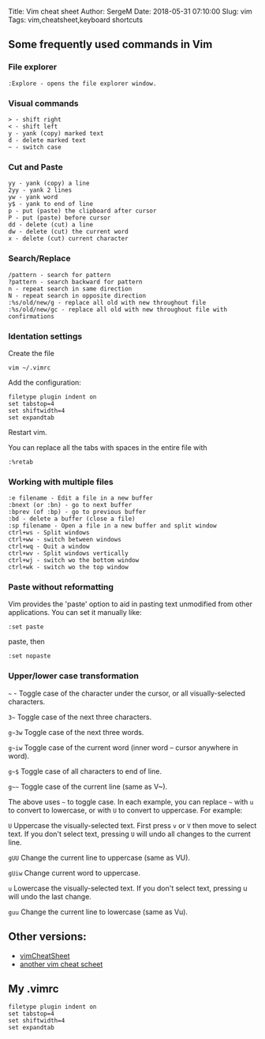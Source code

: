 Title: Vim cheat sheet
Author: SergeM
Date: 2018-05-31 07:10:00
Slug: vim
Tags: vim,cheatsheet,keyboard shortcuts


## Some frequently used commands in Vim

### File explorer 
    :Explore - opens the file explorer window. 

### Visual commands

    > - shift right
    < - shift left
    y - yank (copy) marked text
    d - delete marked text
    ~ - switch case

### Cut and Paste

    yy - yank (copy) a line
    2yy - yank 2 lines
    yw - yank word
    y$ - yank to end of line
    p - put (paste) the clipboard after cursor
    P - put (paste) before cursor
    dd - delete (cut) a line
    dw - delete (cut) the current word
    x - delete (cut) current character


### Search/Replace

    /pattern - search for pattern
    ?pattern - search backward for pattern
    n - repeat search in same direction
    N - repeat search in opposite direction
    :%s/old/new/g - replace all old with new throughout file
    :%s/old/new/gc - replace all old with new throughout file with confirmations


### Identation settings
Create the file
```
vim ~/.vimrc
```
Add the configuration:
```
filetype plugin indent on
set tabstop=4
set shiftwidth=4
set expandtab
```
Restart vim.


You can replace all the tabs with spaces in the entire file with
```
:%retab
```

### Working with multiple files

    :e filename - Edit a file in a new buffer
    :bnext (or :bn) - go to next buffer
    :bprev (of :bp) - go to previous buffer
    :bd - delete a buffer (close a file)
    :sp filename - Open a file in a new buffer and split window
    ctrl+ws - Split windows
    ctrl+ww - switch between windows
    ctrl+wq - Quit a window
    ctrl+wv - Split windows vertically
    ctrl+wj - switch wo the bottom window
    ctrl+wk - switch wo the top window
    

### Paste without reformatting 

Vim provides the 'paste' option to aid in pasting text unmodified from other applications. You can set it manually like:
```
:set paste
```
paste, then

```
:set nopaste
```


### Upper/lower case transformation

`~` - Toggle case of the character under the cursor, or all visually-selected characters. 

`3~` Toggle case of the next three characters. 

`g~3w` Toggle case of the next three words. 

`g~iw` Toggle case of the current word (inner word – cursor anywhere in word). 

`g~$` Toggle case of all characters to end of line. 

`g~~` Toggle case of the current line (same as V~). 

The above uses `~` to toggle case. In each example, you can replace `~` with `u` to convert to lowercase, or with `U` to convert to uppercase. For example:

`U` Uppercase the visually-selected text. 
    First press `v` or `V` then move to select text. 
    If you don't select text, pressing `U` will undo all changes to the current line. 

`gUU`
    Change the current line to uppercase (same as VU). 

`gUiw`
    Change current word to uppercase. 

`u`
    Lowercase the visually-selected text. 
    If you don't select text, pressing u will undo the last change. 

`guu`
    Change the current line to lowercase (same as Vu). 



## Other versions:
* [vimCheatSheet](https://www.fprintf.net/vimCheatSheet.html)
* [another vim cheat scheet](https://vim.rtorr.com/)


## My .vimrc
```
filetype plugin indent on
set tabstop=4
set shiftwidth=4
set expandtab
```
